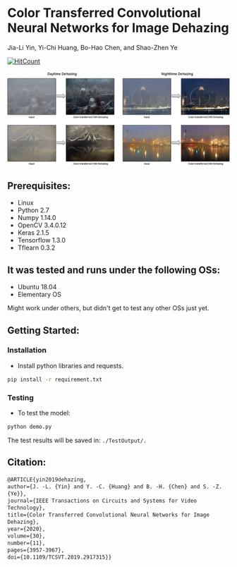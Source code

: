 # Color Transferred Convolutional Neural Networks for Image Dehazing
Jia-Li Yin, Yi-Chi Huang, Bo-Hao Chen, and Shao-Zhen Ye

[![HitCount](http://hits.dwyl.com/bigmms/bigmms/color-transferred-cnn-dehazing.svg)](./README.md)

![](/demo.png)

## Prerequisites:
* Linux
* Python 2.7
* Numpy 1.14.0
* OpenCV 3.4.0.12
* Keras 2.1.5
* Tensorflow 1.3.0
* Tflearn 0.3.2

## It was tested and runs under the following OSs:
* Ubuntu 18.04
* Elementary OS

Might work under others, but didn't get to test any other OSs just yet.

## Getting Started:
### Installation
- Install python libraries and requests.
```bash
pip install -r requirement.txt
```

### Testing 
- To test the model:
```bash
python demo.py
``` 
The test results will be saved in: `./TestOutput/.`

## Citation:
    @ARTICLE{yin2019dehazing,  
    author={J. -L. {Yin} and Y. -C. {Huang} and B. -H. {Chen} and S. -Z. {Ye}},  
    journal={IEEE Transactions on Circuits and Systems for Video Technology},  
    title={Color Transferred Convolutional Neural Networks for Image Dehazing},   
    year={2020},  
    volume={30},  
    number={11},  
    pages={3957-3967}, 
    doi={10.1109/TCSVT.2019.2917315}}
    
